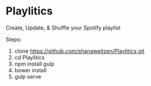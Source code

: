 # Playlitics
Create, Update, &amp; Shuffle your Spotify playlist

Steps:

1. clone https://github.com/shanaweitzen/Playlitics.git
3. cd Playlitics
4. npm install gulp
5. bower install
6. gulp serve